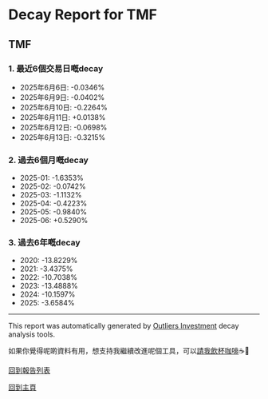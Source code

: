 # Decay Report for TMF

## TMF

### 1. 最近6個交易日嘅decay

- 2025年6月6日: -0.0346%
- 2025年6月9日: -0.0402%
- 2025年6月10日: -0.2264%
- 2025年6月11日: +0.0138%
- 2025年6月12日: -0.0698%
- 2025年6月13日: -0.3215%

### 2. 過去6個月嘅decay

- 2025-01: -1.6353%
- 2025-02: -0.0742%
- 2025-03: -1.1132%
- 2025-04: -0.4223%
- 2025-05: -0.9840%
- 2025-06: +0.5290%

### 3. 過去6年嘅decay

- 2020: -13.8229%
- 2021: -3.4375%
- 2022: -10.7038%
- 2023: -13.4888%
- 2024: -10.1597%
- 2025: -3.6584%

------------------------------
This report was automatically generated by [Outliers Investment](https://outliersecon.github.io/Outliers-Investment/) decay analysis tools.

如果你覺得呢啲資料有用，想支持我繼續改進呢個工具，可以[請我飲杯咖啡](https://buymeacoffee.com/outliersecon)☕🙏

[回到報告列表](https://outliersecon.github.io/Outliers-Investment/reports/reports_public)

[回到主頁](https://outliersecon.github.io/Outliers-Investment/)